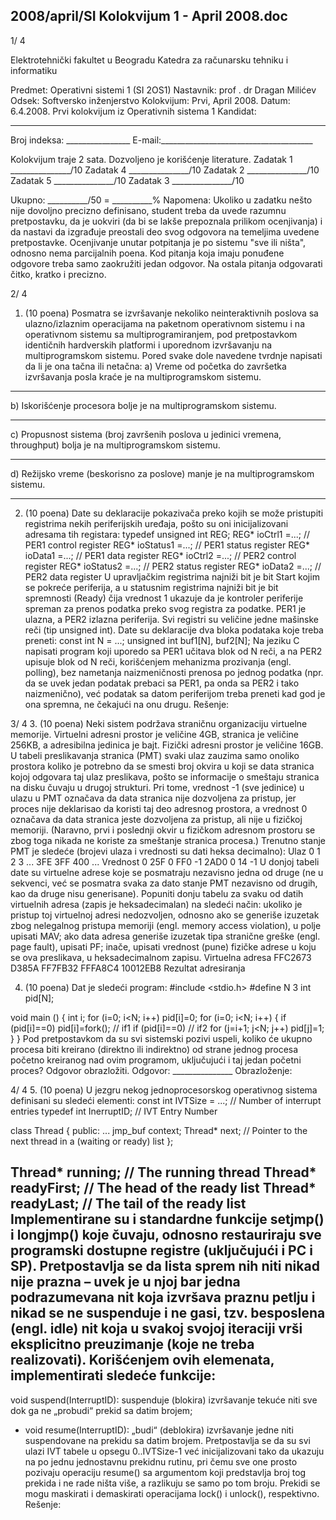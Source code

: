 2008/april/SI Kolokvijum 1 - April 2008.doc
--------------------------------------------------------------------------------


1/  4

Elektrotehnički fakultet u Beogradu
Katedra za računarsku tehniku i informatiku

Predmet: Operativni sistemi 1 (SI 2OS1)
Nastavnik: prof . dr Dragan Milićev
Odsek: Softversko inženjerstvo
Kolokvijum: Prvi, April 2008.
Datum: 6.4.2008.
Prvi kolokvijum iz Operativnih sistema 1
Kandidat:
 _____________________________________________________________
Broj indeksa: ________________ E-mail:______________________________________

Kolokvijum traje 2 sata. Dozvoljeno je korišćenje literature.
Zadatak 1 _______________/10 Zadatak 4 _______________/10
Zadatak 2 _______________/10 Zadatak 5 _______________/10
Zadatak 3 _______________/10

Ukupno: __________/50 = __________%
Napomena: Ukoliko u zadatku nešto nije dovoljno precizno definisano, student treba da
uvede razumnu pretpostavku, da je uokviri (da bi se lakše prepoznala prilikom ocenjivanja) i
da nastavi da izgrađuje preostali deo svog odgovora na temeljima uvedene pretpostavke.
Ocenjivanje unutar potpitanja je po sistemu "sve ili ništa", odnosno nema parcijalnih poena.
Kod pitanja koja imaju ponuđene odgovore treba samo zaokružiti jedan odgovor. Na ostala
pitanja odgovarati čitko, kratko i precizno.


2/  4
1. (10 poena)
Posmatra se izvršavanje nekoliko neinteraktivnih poslova sa ulazno/izlaznim operacijama na
paketnom operativnom sistemu i na operativnom sistemu sa multiprogramiranjem,  pod
pretpostavkom identičnih hardverskih platformi i uporednom izvršavanju na
multiprogramskom sistemu. Pored svake dole navedene tvrdnje napisati da li je ona tačna ili
netačna:
a) Vreme od početka do završetka izvršavanja posla kraće je na multiprogramskom sistemu.
____________________________________
b) Iskorišćenje procesora bolje je na multiprogramskom sistemu.
____________________________________
c) Propusnost sistema (broj završenih poslova u jedinici vremena, throughput) bolja je na
multiprogramskom sistemu.
____________________________________
d) Režijsko vreme (beskorisno za poslove) manje je na multiprogramskom sistemu.
____________________________________
2. (10 poena)
Date su deklaracije pokazivača preko kojih se može pristupiti registrima nekih periferijskih
uređaja, pošto su oni inicijalizovani adresama tih registara:
typedef unsigned int REG;
REG* ioCtrl1 =...; // PER1 control register
REG* ioStatus1 =...; // PER1 status register
REG* ioData1 =...; // PER1 data register
REG* ioCtrl2 =...; // PER2 control register
REG* ioStatus2 =...; // PER2 status register
REG* ioData2 =...; // PER2 data register
U upravljačkim registrima najniži bit je bit Start kojim se pokreće periferija, a u statusnim
registrima najniži bit je bit spremnosti (Ready)  čija vrednost 1 ukazuje da je kontroler
periferije spreman za prenos podatka preko svog registra za podatke. PER1 je ulazna, a PER2
izlazna periferija. Svi registri su veličine jedne mašinske reči (tip
unsigned int). Date su
deklaracije dva bloka podataka koje treba preneti:
const int N = ...;
unsigned int buf1[N], buf2[N];
Na jeziku C napisati program koji uporedo sa PER1 učitava blok od N reči, a na PER2 upisuje
blok od N reči,  korišćenjem mehanizma prozivanja (engl. polling),  bez nametanja
naizmeničnosti prenosa po jednog podatka (npr. da se uvek jedan podatak prebaci sa PER1,
pa onda sa PER2 i tako naizmenično), već podatak sa datom periferijom treba preneti kad god
je ona spremna, ne čekajući na onu drugu.
Rešenje:

3/  4
3. (10 poena)
Neki sistem podržava straničnu organizaciju virtuelne memorije. Virtuelni adresni prostor je
veličine 4GB, stranica je veličine 256KB, a adresibilna jedinica je bajt. Fizički adresni prostor
je veličine 16GB. U tabeli preslikavanja stranica (PMT) svaki ulaz zauzima samo onoliko
prostora koliko je potrebno da se smesti broj okvira u koji se data stranica kojoj odgovara taj
ulaz preslikava, pošto se informacije o smeštaju stranica na disku čuvaju u drugoj strukturi.
Pri tome, vrednost -1 (sve jedinice) u ulazu u PMT označava da data stranica nije dozvoljena
za pristup,  jer proces nije deklarisao da koristi taj deo adresnog prostora,  a vrednost 0
označava da data stranica jeste dozvoljena za pristup, ali nije u fizičkoj memoriji. (Naravno,
prvi i poslednji okvir u fizičkom adresnom prostoru se zbog toga nikada ne koriste za
smeštanje stranica procesa.) Trenutno stanje PMT je sledeće (brojevi ulaza i vrednosti su dati
heksa decimalno):
Ulaz 0 1 2 3 ... 3FE 3FF 400 ...
Vrednost 0 25F 0 FF0 -1 2AD0 0 14 -1
U donjoj tabeli date su virtuelne adrese koje se posmatraju nezavisno jedna od druge (ne u
sekvenci, već se posmatra svaka za dato stanje PMT nezavisno od drugih, kao da druge nisu
generisane).  Popuniti donju tabelu za svaku od datih virtuelnih adresa (zapis je
heksadecimalan) na sledeći način:  ukoliko je pristup toj virtuelnoj adresi nedozvoljen,
odnosno ako se generiše izuzetak zbog nelegalnog pristupa memoriji (engl. memory access
violation), u polje upisati MAV; ako data adresa generiše izuzetak tipa stranične greške (engl.
page fault), upisati PF; inače, upisati vrednost (pune) fizičke adrese u koju se ova preslikava,
u heksadecimalnom zapisu.
Virtuelna
adresa
FFC2673 D385A FF7FB32 FFFA8C4 10012EB8
Rezultat
adresiranja

4. (10 poena)
Dat je sledeći program:
#include <stdio.h>
#define N 3
int pid[N];

void main () {
  int i;
  for (i=0; i<N; i++) pid[i]=0;
  for (i=0; i<N; i++) {
    if (pid[i]==0) pid[i]=fork(); // if1
    if (pid[i]==0)                // if2
      for (j=i+1; j<N; j++) pid[j]=1;
  }
}
Pod pretpostavkom da su svi sistemski pozivi uspeli, koliko će ukupno procesa biti kreirano
(direktno ili indirektno) od strane jednog procesa početno kreiranog nad ovim programom,
uključujući i taj jedan početni proces? Odgovor obrazložiti.
Odgovor: _______________
Obrazloženje:

4/  4
5. (10 poena)
U jezgru nekog jednoprocesorskog operativnog sistema definisani su sledeći elementi:
const int IVTSize = ...; // Number of interrupt entries
typedef int InerruptID;  // IVT Entry Number

class Thread {
public: ...
  jmp_buf context;
  Thread* next; // Pointer to the next thread in a (waiting or ready) list
};

Thread* running; // The running thread
Thread* readyFirst; // The head of the ready list
Thread* readyLast; // The tail of the ready list
Implementirane su i standardne funkcije setjmp()  i longjmp() koje čuvaju,  odnosno
restauriraju sve programski dostupne registre (uključujući i PC i SP). Pretpostavlja se da lista
sprem nih niti nikad nije prazna – uvek je u njoj bar jedna podrazumevana nit koja izvršava
praznu petlju i nikad se ne suspenduje i ne gasi, tzv. besposlena (engl. idle) nit koja u svakoj
svojoj iteraciji vrši eksplicitno preuzimanje (koje ne treba realizovati).
Korišćenjem ovih elemenata, implementirati sledeće funkcije:
-
void suspend(InterruptID): suspenduje (blokira) izvršavanje tekuće niti sve dok
ga ne „probudi“ prekid sa datim brojem;
- void resume(InterruptID): „budi“ (deblokira) izvršavanje jedne niti suspendovane
na prekidu sa datim brojem.
Pretpostavlja se da su svi ulazi IVT tabele u opsegu 0..IVTSize-1 već inicijalizovani tako da
ukazuju na po jednu jednostavnu prekidnu rutinu, pri čemu sve one prosto pozivaju operaciju
resume() sa argumentom koji predstavlja broj tog prekida i ne rade ništa više, a razlikuju se
samo po tom broju. Prekidi se mogu maskirati i demaskirati operacijama
lock() i unlock(),
respektivno.
Rešenje:
